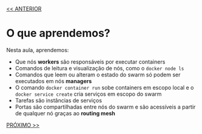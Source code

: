 [<< ANTERIOR](https://github.com/pvreboucas/docker-swarm-orquestrador/tree/aula-01/aulas)

# O que aprendemos?

Nesta aula, aprendemos:

* Que nós **workers** são responsáveis por executar containers
* Comandos de leitura e visualização de nós, como o ```docker node ls```
* Comandos que leem ou alteram o estado do swarm só podem ser executados em nós **managers**
* O comando ```docker container run``` sobe containers em escopo local e o ```docker service create``` cria serviços em escopo do swarm
* Tarefas são instâncias de serviços
* Portas são compartilhadas entre nós do swarm e são acessíveis a partir de qualquer nó graças ao **routing mesh**

[PRÓXIMO >>](https://github.com/pvreboucas/docker-swarm-orquestrador/tree/aula-03/aulas)
